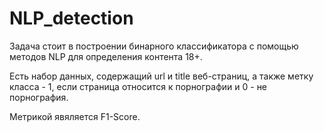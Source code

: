 # NLP_detection
Задача стоит в построении бинарного классификатора с помощью методов NLP для определения контента 18+.

Есть набор данных, содержащий url и title веб-страниц, а также метку класса - 1, если страница относится к порнографии и 0 - не порнография.

Метрикой явяляется F1-Score.
